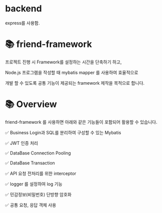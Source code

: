 # backend

express를 사용함.

# 📚 friend-framework

프로젝트 진행 시 Framework를 설정하는 시간을 단축하기 하고,

Node.js 프로그램을 작성할 때 mybatis mapper 를 사용하여 효율적으로

개발 할 수 있도록 공통 기능이 제공되는 framework 제작을 목적으로 합니다.



# 📚 Overview

friend-framework 를 사용하면 아래와 같은 기능들이 포함되어 활용할 수 있습니다.

✅ Business Login과 SQL를 분리하여 구성할 수 있는 Mybatis

✅ JWT 인증 처리

<!-- ✅ Swagger 를 사용하여 API 문서 및 테스트 가능 -->

✅ DataBase Connection Pooling

✅ DataBase Transaction

✅ API 요청 전처리를 위한 interceptor

✅ logger 를 설정하여 log 기능

✅ 민감정보(비밀번호) 단방향 암호화

✅ 공통 요청, 응답 객체 사용
